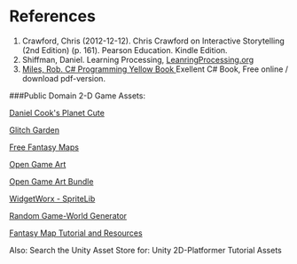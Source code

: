 # References

1. Crawford, Chris (2012-12-12). Chris Crawford on Interactive Storytelling (2nd Edition) (p. 161). Pearson Education. Kindle Edition.
2. Shiffman, Daniel.  Learning Processing, [LeanringProcessing.org ](learningprocessing.org)
3. [Miles, Rob. C# Programming Yellow Book ](http://www.robmiles.com/c-yellow-book/) Exellent C# Book, Free online / download pdf-version.




 ###Public Domain 2-D Game Assets: 
 
 [Daniel Cook's Planet Cute](http://www.lostgarden.com/2007/05/dancs-miraculously-flexible-game.html)
 
 [Glitch Garden](http://www.glitchthegame.com/public-domain-game-art/)
 
 [Free Fantasy Maps](http://freefantasymaps.org/free-fantasy-maps/)
 
 [Open Game Art](http://opengameart.org/)
 
 [Open Game Art Bundle](http://open.commonly.cc/)

 [WidgetWorx - SpriteLib](http://www.widgetworx.com/spritelib/)
 
[Random Game-World Generator](http://donjon.bin.sh/)

[Fantasy Map Tutorial and Resources](http://calthyechild.deviantart.com/art/Fantasy-Map-TutorialxResources-258559867)
 
 Also: Search the Unity Asset Store for: Unity 2D-Platformer Tutorial Assets
 